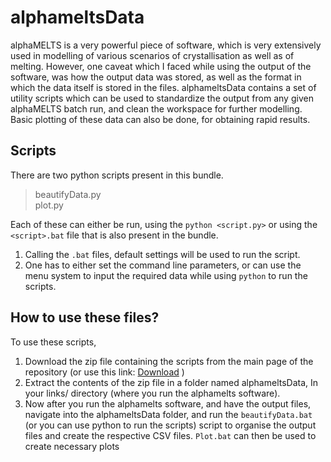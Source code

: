 # alphameltsData
alphaMELTS is a very powerful piece of software, which is very extensively used in modelling of various scenarios of crystallisation as well as of melting. However, one caveat which I faced while using the output of the software, was how the output data was stored, as well as the format in which the data itself is stored in the files. alphameltsData contains a set of utility scripts which can be used to standardize the output from any given alphaMELTS batch run, and clean the workspace for further modelling. Basic plotting of these data can also be done, for obtaining rapid results.

## Scripts
There are two python scripts present in this bundle.
> beautifyData.py <br>
> plot.py

Each of these can either be run, using the `python <script.py>` or using the `<script>.bat` file that is also present in the bundle.

1. Calling the `.bat` files, default settings will be used to run the script.
2. One has to either set the command line parameters, or can use the menu system to input the required data while using `python` to run the scripts.

## How to use these files?
To use these scripts,
1. Download the zip file containing the scripts from the main page of the repository (or use this link: [Download](https://github.com/pritamd47/alphameltsData/archive/master.zip) )
2. Extract the contents of the zip file in a folder named alphameltsData, In your links/ directory (where you run the alphamelts software).
3. Now after you run the alphamelts software, and have the output files, navigate into the alphameltsData folder, and run the `beautifyData.bat` (or you can use python to run the scripts) script to organise the output files and create the respective CSV files. `Plot.bat` can then be used to create necessary plots
